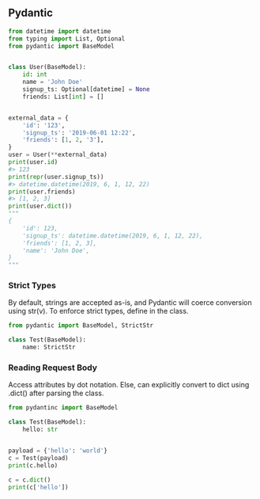 ## Pydantic

```py
from datetime import datetime
from typing import List, Optional
from pydantic import BaseModel


class User(BaseModel):
    id: int
    name = 'John Doe'
    signup_ts: Optional[datetime] = None
    friends: List[int] = []


external_data = {
    'id': '123',
    'signup_ts': '2019-06-01 12:22',
    'friends': [1, 2, '3'],
}
user = User(**external_data)
print(user.id)
#> 123
print(repr(user.signup_ts))
#> datetime.datetime(2019, 6, 1, 12, 22)
print(user.friends)
#> [1, 2, 3]
print(user.dict())
"""
{
    'id': 123,
    'signup_ts': datetime.datetime(2019, 6, 1, 12, 22),
    'friends': [1, 2, 3],
    'name': 'John Doe',
}
"""
```

### Strict Types

By default, strings are accepted as-is, and Pydantic will coerce conversion using str(v). To enforce strict types, define in the class.

```py
from pydantic import BaseModel, StrictStr

class Test(BaseModel):
    name: StrictStr
```

### Reading Request Body

Access attributes by dot notation. Else, can explicitly convert to dict using .dict() after parsing the class.

```py
from pydantinc import BaseModel

class Test(BaseModel):
    hello: str


payload = {'hello': 'world'}
c = Test(payload)
print(c.hello)

c = c.dict()
print(c['hello'])
```
